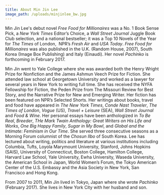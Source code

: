 ```yaml
---
title: About Min Jin Lee
image_path: /uploads/minjinlee_bw.jpg
---
```

Min Jin Lee's debut novel _Free Food for Millionaires_ was a No. 1 Book Sense Pick, a _New York Times_ Editor’s Choice, a _Wall Street Journal_ Juggle Book Club selection, and a national bestseller; it was a Top 10 Novels of the Year for _The Times_ of London,  NPR’s _Fresh Air_ and _USA Today_. _Free Food for Millionaires_ was also published in the U.K. (Random House, 2007), South Korea (Image Box Publishing) and Italy (Einaudi). Her novel _Pachinko_ is forthcoming in February 2017.

Min Jin went to Yale College where she was awarded both the Henry Wright Prize for Nonfiction and the James Ashmun Veech Prize for Fiction. She attended law school at Georgetown University and worked as a lawyer for several years in New York to writing full time. She has received the NYFA Fellowship for Fiction, the Peden Prize from The Missouri Review for Best Story, and the Narrative Prize for New and Emerging Writer. Her fiction has been featured on NPR’s Selected Shorts. Her writings about books, travel and food have appeared in _The New York Times_, _Conde Nast Traveler_, _The Times of London_, _Vogue_ (US), _Travel + Leisure_ (SEA), _Wall Street Journal_ and _Food & Wine_. Her personal essays have been anthologized in _To Be Real_, _Breeder_, _THe Mark Twain Anthology: Great Writers on His Life and Works_, _One Big Happy Family_, _Sugar in My Bowl_, and _Global and the Intimate: Feminism in Our Time_. She served three consecutive seasons as a Morning Forum columnist of the _Chosun Ilbo_ of South Korea. Lee has lectured about writing, politics and literature at various institutions including Columbia, Tufts, Loyola Marymount University, Stanford, Johns Hopkins (SAIS), University of Connecticut, Boston College, Hamilton College, Harvard Law School, Yale University, Ewha University, Waseda University, the American School in Japan, World Women’s Forum, the Tokyo American Center of the U.S. Embassy and the Asia Society in New York, San Francisco and Hong Kong.

From 2007 to 2011, Min Jin lived in Tokyo, Japan where she wrote _Pachinko_ (February 2017). She lives in New York City with her husband and son.